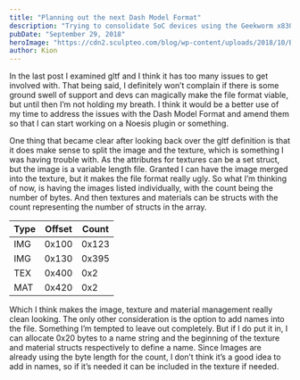 ```yaml
---
title: "Planning out the next Dash Model Format"
description: "Trying to consolidate SoC devices using the Geekworm x830 case and mass storage"
pubDate: "September 29, 2018"
heroImage: "https://cdn2.sculpteo.com/blog/wp-content/uploads/2018/10/Blog-headline-2-11.jpg"
author: Kion
---
```


In the last post I examined gltf and I think it has too many issues to get involved with. That being said, I definitely won’t complain if there is some ground swell of support and devs can magically make the file format viable, but until then I’m not holding my breath. I think it would be a better use of my time to address the issues with the Dash Model Format and amend them so that I can start working on a Noesis plugin or something.

One thing that became clear after looking back over the gltf definition is that it does make sense to split the image and the texture, which is something I was having trouble with. As the attributes for textures can be a set struct, but the image is a variable length file. Granted I can have the image merged into the texture, but it makes the file format really ugly. So what I’m thinking of now, is having the images listed individually, with the count being the number of bytes. And then textures and materials can be structs with the count representing the number of structs in the array.

|Type | Offset | Count |
|-----|--------|-------| 
| IMG | 0x100 | 0x123 |
| IMG | 0x130 | 0x395 |
| TEX | 0x400 | 0x2 |
| MAT | 0x420 | 0x2 |

Which I think makes the image, texture and material management really clean looking. The only other consideration is the option to add names into the file. Something I’m tempted to leave out completely. But if I do put it in, I can allocate 0x20 bytes to a name string and the beginning of the texture and material structs respectively to define a name. Since Images are already using the byte length for the count, I don’t think it’s a good idea to add in names, so if it’s needed it can be included in the texture if needed.
